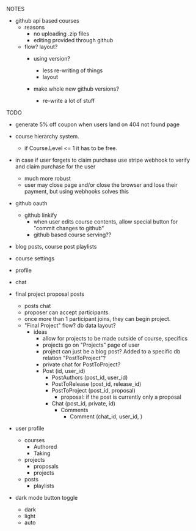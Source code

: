 NOTES
- github api based courses
	- reasons
		- no uploading .zip files
		- editing provided through github
	- flow? layout?
		- using version?
			- less re-writing of things
			- layout
				
		- make whole new github versions?
			- re-write a lot of stuff



TODO
- generate 5% off coupon when users land on 404 not found page
- course hierarchy system.
	- if Course.Level <= 1 it has to be free.
- in case if user forgets to claim purchase use stripe webhook to verify and claim purchase for the user
	- much more robust
	- user may close page and/or close the browser and lose their payment, but using webhooks solves this
- github oauth
	- github linkify
		- when user edits course contents, allow special button for "commit changes to github"
		- github based course serving??
- blog posts, course post playlists
- course settings
- profile
- chat
- final project proposal posts
	- posts chat
	- proposer can accept participants.
	- once more than 1 participant joins, they can begin project. 
	- "Final Project" flow? db data layout?
		- ideas
			- allow for projects to be made outside of course, specifics
			- projects go on "Projects" page of user
			- project can just be a blog post? Added to a specific db relation "PostToProject"?
			- private chat for PostToProject?
			- Post (id, user_id)
				- PostAuthors (post_id, user_id)
				- PostToRelease (post_id, release_id)
				- PostToProject (post_id, proposal)
					- proposal: if the post is currently only a proposal
				- Chat (post_id, private, id)
					- Comments
						- Comment (chat_id, user_id, )
- user profile
	- courses
		- Authored
		- Taking
	- projects
		- proposals
		- projects
	- posts
		- playlists

- dark mode button toggle
	- dark
	- light
	- auto